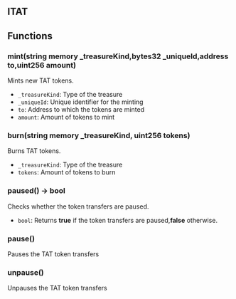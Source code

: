## ITAT

## Functions

### mint(string memory \_treasureKind,bytes32 \_uniqueId,address to,uint256 amount)

Mints new TAT tokens.

- `_treasureKind`: Type of the treasure
- `_uniqueId`: Unique identifier for the minting
- `to`: Address to which the tokens are minted
- `amount`: Amount of tokens to mint

### burn(string memory \_treasureKind, uint256 tokens)

Burns TAT tokens.

- `_treasureKind`: Type of the treasure
- `tokens`: Amount of tokens to burn

### paused() -> bool

Checks whether the token transfers are paused.

- `bool`: Returns **true** if the token transfers are paused,**false** otherwise.

### pause()

Pauses the TAT token transfers

### unpause()

Unpauses the TAT token transfers